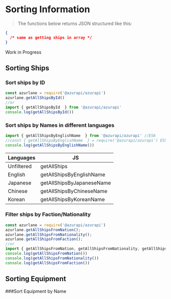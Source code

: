 # Sorting Information
> The functions below returns JSON structured like this:

```json
{
  /* same as getting ships in array */
}
```
Work in Progress
## Sorting Ships
### Sort ships by ID
```javascript
const azurlane = require('@azurapi/azurapi')
azurlane.getAllShipsById()
//or
import { getAllShipsById  } from '@azurapi/azurapi'
console.log(getAllShipsById())
```

### Sort ships by Names in different languages
```javascript
import { getAllShipsByEnglishName  } from '@azurapi/azurapi' //ES6
//const { getAllShipsByEnglishName  } = require('@azurapi/azurapi') ES5
console.log(getAllShipsByEnglishName())
```

| Languages | JS                        |
|-----------|---------------------------|
| Unfiltered| getAllShips               |
| English   | getAllShipsByEnglishName  |
| Japanese  | getAllShipsByJapaneseName |
| Chinese   | getAllShipsByChineseName  |
| Korean    | getAllShipsByKoreanName   |

### Filter ships by Faction/Nationality
```javascript
const azurlane = require('@azurapi/azurapi')
azurlane.getAllShipsFromNation();
azurlane.getAllShipsFromNationality();
azurlane.getAllShipsFromFaction();
//or
import { getAllShipsFromNation, getAllShipsFromNationality, getAllShipsFromFaction } from '@azurapi/azurapi'
console.log(getAllShipsFromNation())
console.log(getAllShipsFromNationality())
console.log(getAllShipsFromFaction())
```
## Sorting Equipment

###Sort Equipment by Name
